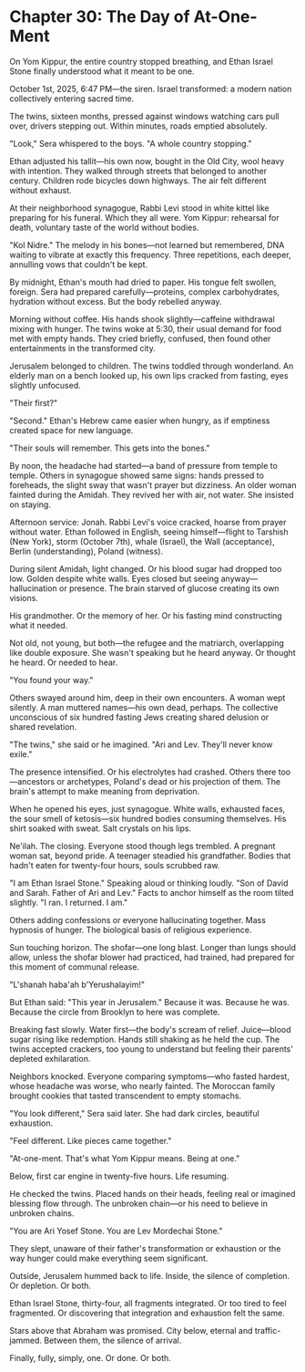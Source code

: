 # Chapter 30: The Day of At-One-Ment

On Yom Kippur, the entire country stopped breathing, and Ethan Israel Stone finally understood what it meant to be one.

October 1st, 2025, 6:47 PM—the siren. Israel transformed: a modern nation collectively entering sacred time.

The twins, sixteen months, pressed against windows watching cars pull over, drivers stepping out. Within minutes, roads emptied absolutely.

"Look," Sera whispered to the boys. "A whole country stopping."

Ethan adjusted his tallit—his own now, bought in the Old City, wool heavy with intention. They walked through streets that belonged to another century. Children rode bicycles down highways. The air felt different without exhaust.

At their neighborhood synagogue, Rabbi Levi stood in white kittel like preparing for his funeral. Which they all were. Yom Kippur: rehearsal for death, voluntary taste of the world without bodies.

"Kol Nidre." The melody in his bones—not learned but remembered, DNA waiting to vibrate at exactly this frequency. Three repetitions, each deeper, annulling vows that couldn't be kept.

By midnight, Ethan's mouth had dried to paper. His tongue felt swollen, foreign. Sera had prepared carefully—proteins, complex carbohydrates, hydration without excess. But the body rebelled anyway.

Morning without coffee. His hands shook slightly—caffeine withdrawal mixing with hunger. The twins woke at 5:30, their usual demand for food met with empty hands. They cried briefly, confused, then found other entertainments in the transformed city.

Jerusalem belonged to children. The twins toddled through wonderland. An elderly man on a bench looked up, his own lips cracked from fasting, eyes slightly unfocused.

"Their first?"

"Second." Ethan's Hebrew came easier when hungry, as if emptiness created space for new language.

"Their souls will remember. This gets into the bones."

By noon, the headache had started—a band of pressure from temple to temple. Others in synagogue showed same signs: hands pressed to foreheads, the slight sway that wasn't prayer but dizziness. An older woman fainted during the Amidah. They revived her with air, not water. She insisted on staying.

Afternoon service: Jonah. Rabbi Levi's voice cracked, hoarse from prayer without water. Ethan followed in English, seeing himself—flight to Tarshish (New York), storm (October 7th), whale (Israel), the Wall (acceptance), Berlin (understanding), Poland (witness).

During silent Amidah, light changed. Or his blood sugar had dropped too low. Golden despite white walls. Eyes closed but seeing anyway—hallucination or presence. The brain starved of glucose creating its own visions.

His grandmother. Or the memory of her. Or his fasting mind constructing what it needed.

Not old, not young, but both—the refugee and the matriarch, overlapping like double exposure. She wasn't speaking but he heard anyway. Or thought he heard. Or needed to hear.

"You found your way."

Others swayed around him, deep in their own encounters. A woman wept silently. A man muttered names—his own dead, perhaps. The collective unconscious of six hundred fasting Jews creating shared delusion or shared revelation.

"The twins," she said or he imagined. "Ari and Lev. They'll never know exile."

The presence intensified. Or his electrolytes had crashed. Others there too—ancestors or archetypes, Poland's dead or his projection of them. The brain's attempt to make meaning from deprivation.

When he opened his eyes, just synagogue. White walls, exhausted faces, the sour smell of ketosis—six hundred bodies consuming themselves. His shirt soaked with sweat. Salt crystals on his lips.

Ne'ilah. The closing. Everyone stood though legs trembled. A pregnant woman sat, beyond pride. A teenager steadied his grandfather. Bodies that hadn't eaten for twenty-four hours, souls scrubbed raw.

"I am Ethan Israel Stone." Speaking aloud or thinking loudly. "Son of David and Sarah. Father of Ari and Lev." Facts to anchor himself as the room tilted slightly. "I ran. I returned. I am."

Others adding confessions or everyone hallucinating together. Mass hypnosis of hunger. The biological basis of religious experience.

Sun touching horizon. The shofar—one long blast. Longer than lungs should allow, unless the shofar blower had practiced, had trained, had prepared for this moment of communal release.

"L'shanah haba'ah b'Yerushalayim!"

But Ethan said: "This year in Jerusalem." Because it was. Because he was. Because the circle from Brooklyn to here was complete.

Breaking fast slowly. Water first—the body's scream of relief. Juice—blood sugar rising like redemption. Hands still shaking as he held the cup. The twins accepted crackers, too young to understand but feeling their parents' depleted exhilaration.

Neighbors knocked. Everyone comparing symptoms—who fasted hardest, whose headache was worse, who nearly fainted. The Moroccan family brought cookies that tasted transcendent to empty stomachs.

"You look different," Sera said later. She had dark circles, beautiful exhaustion.

"Feel different. Like pieces came together."

"At-one-ment. That's what Yom Kippur means. Being at one."

Below, first car engine in twenty-five hours. Life resuming. 

He checked the twins. Placed hands on their heads, feeling real or imagined blessing flow through. The unbroken chain—or his need to believe in unbroken chains.

"You are Ari Yosef Stone. You are Lev Mordechai Stone."

They slept, unaware of their father's transformation or exhaustion or the way hunger could make everything seem significant.

Outside, Jerusalem hummed back to life. Inside, the silence of completion. Or depletion. Or both.

Ethan Israel Stone, thirty-four, all fragments integrated. Or too tired to feel fragmented. Or discovering that integration and exhaustion felt the same.

Stars above that Abraham was promised.
City below, eternal and traffic-jammed.
Between them, the silence of arrival.

Finally, fully, simply, one.
Or done.
Or both.